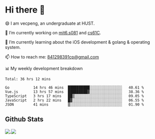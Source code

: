 
# Hi there 👋
😄 I am vecpeng, an undergraduate at HUST.

🔭 I’m currently working on [mit6.s081](https://pdos.csail.mit.edu/6.S081/2020/) and [cs61C](https://inst.eecs.berkeley.edu/~cs61c/fa21/).

🌱 I’m currently learning about the iOS development & golang & operating system.

📫 How to reach me: 841298391cp@gmail.com

📊 My weekly development breakdown
<!--START_SECTION:waka-->
```text
Total: 36 hrs 12 mins

Go           14 hrs 46 mins  ██████████░░░░░░░░░░░░░░░   40.61 % 
Vue.js       13 hrs 57 mins  █████████▓░░░░░░░░░░░░░░░   38.36 % 
TypeScript   3 hrs 17 mins   ██▒░░░░░░░░░░░░░░░░░░░░░░   09.05 % 
JavaScript   2 hrs 22 mins   █▓░░░░░░░░░░░░░░░░░░░░░░░   06.55 % 
JSON         41 mins         ▒░░░░░░░░░░░░░░░░░░░░░░░░   01.90 % 
```
<!--END_SECTION:waka-->

## Github Stats
<a href="https://github.com/anuraghazra/github-readme-stats">
  <img align="center" src="https://github-readme-stats.vercel.app/api?username=vecpeng&count_private=true&hide=stars" />
</a>
<a href="https://github.com/anuraghazra/convoychat">
  <img align="center" src="https://github-readme-stats.vercel.app/api/top-langs/?username=vecpeng&layout=compact" />
</a>
